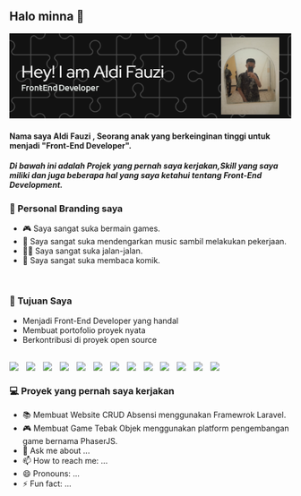 ## Halo minna 👋

![banner gw](github-header-image.png)
#### Nama saya Aldi Fauzi , Seorang anak yang berkeinginan tinggi untuk menjadi "Front-End Developer".

##### Di bawah ini adalah Projek yang pernah saya kerjakan,Skill yang saya miliki dan juga beberapa hal yang saya ketahui tentang Front-End Development.

###  🧑 Personal Branding saya
- 🎮 Saya sangat suka bermain games.
- 🎵 Saya sangat suka mendengarkan music sambil melakukan pekerjaan.
- 🚶‍♂️ Saya sangat suka jalan-jalan.
- 📖 Saya sangat suka membaca komik.
<br>

### 🎯 Tujuan Saya
- Menjadi Front-End Developer yang handal
- Membuat portofolio proyek nyata
- Berkontribusi di proyek open source
<br>

<img src="https://img.shields.io/badge/HTML5-E34F26?style=for-the-badge&logo=html5&logoColor=white" style="margin-right: 10px;" />
<img src="https://img.shields.io/badge/CSS3-1572B6?style=for-the-badge&logo=css3&logoColor=white" style="margin-right: 10px;" />
<img src="https://img.shields.io/badge/React_Native-20232A?style=for-the-badge&logo=react&logoColor=61DAFB" style="margin-right: 10px;" />
<img src="https://img.shields.io/badge/MySQL-005C84?style=for-the-badge&logo=mysql&logoColor=white
" style="margin-right: 10px;" />
<img src="https://img.shields.io/badge/W3Schools-04AA6D?style=for-the-badge&logo=W3Schools&logoColor=white
" style="margin-right: 10px;" />
<img src="https://img.shields.io/badge/Figma-F24E1E?style=for-the-badge&logo=figma&logoColor=white
" style="margin-right: 10px;" />
<img src="https://img.shields.io/badge/Canva-%2300C4CC.svg?&style=for-the-badge&logo=Canva&logoColor=white
" style="margin-right: 10px;" />
<img src="https://img.shields.io/badge/Laravel-FF2D20?style=for-the-badge&logo=laravel&logoColor=white
" style="margin-right: 10px;" />
<img src="https://img.shields.io/badge/Expo-1B1F23?style=for-the-badge&logo=expo&logoColor=white
\
" style="margin-right: 10px;" />
<img src="https://img.shields.io/badge/Bootstrap-563D7C?style=for-the-badge&logo=bootstrap&logoColor=white
" style="margin-right: 10px;" />
<img src="https://img.shields.io/badge/Tailwind_CSS-38B2AC?style=for-the-badge&logo=tailwind-css&logoColor=white
" style="margin-right: 10px;" />
<img src="https://img.shields.io/badge/React-20232A?style=for-the-badge&logo=react&logoColor=61DAFB
" style="margin-right: 10px;" />
<img src="https://img.shields.io/badge/Xampp-F37623?style=for-the-badge&logo=xampp&logoColor=white
" style="margin-right: 10px;" />



### 💻 Proyek yang pernah saya kerjakan
- 📚 Membuat Website CRUD Absensi menggunakan Framewrok Laravel.
- 🎮 Membuat Game Tebak Objek menggunakan platform pengembangan game bernama PhaserJS.
- 💬 Ask me about ...
- 📫 How to reach me: ...
- 😄 Pronouns: ...
- ⚡ Fun fact: ...
